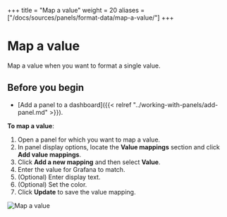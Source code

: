+++
title = "Map a value"
weight = 20
aliases = ["/docs/sources/panels/format-data/map-a-value/"]
+++

# Map a value

Map a value when you want to format a single value.

## Before you begin

- [Add a panel to a dashboard]({{< relref "../working-with-panels/add-panel.md" >}}).

**To map a value**:

1. Open a panel for which you want to map a value.
1. In panel display options, locate the **Value mappings** section and click **Add value mappings**.
1. Click **Add a new mapping** and then select **Value**.
1. Enter the value for Grafana to match.
1. (Optional) Enter display text.
1. (Optional) Set the color.
1. Click **Update** to save the value mapping.

![Map a value](/static/img/docs/value-mappings/map-value-8-0.png)
